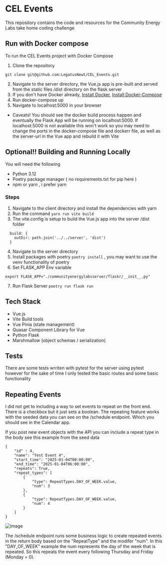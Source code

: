 # CEL Events

This repository contains the code and resources for the Community Energy Labs take home coding challenge

## Run with Docker compose

To run the CEL Events project with Docker Compose
1. Clone the repository 
```
git clone git@github.com:LegatusNewt/CEL_Events.git
```
2. Navigate to the server directory, the Vue.js app is pre-built and served from the static files /dist directory on the flask server
3. If you don't have Docker already, [Install Docker](https://docs.docker.com/get-docker/), [Install Docker-Compose](https://docs.docker.com/compose/install/)
4. Run docker-compose up
5. Navigate to localhost:5000 in your browser

- Caveats!
You should see the docker build process happen and eventually the Flask App will be running on localhost:5000. If localhost:5000 is not available this won't work so you may need to change the ports in the docker-compose file and dockerr file, as well as the server-url in the Vue app and rebuild it with Vite

## Optional!! Building and Running Locally
You will need the following
- Python 3.12
- Poetry package manager ( no requirements.txt for pip here )
- npm or yarn , i prefer yarn

### Steps
1. Navigate to the client directory and install the dependencies with yarn
2. Run the command `yarn run vite build`
3. The vite.config is setup to build the Vue.js app into the server /dist folder
```
  build: {
    outDir: path.join('../../server', 'dist')
  }
```
4. Navigate to the server directory
5. Install packages with poetry `poetry install` , you may want to use the venv functionality of poetry
6. Set FLASK_APP Env variable 
```
export FLASK_APP="./communityenergylabsserver/flaskr/__init__.py"
```
7. Run Flask Server `poetry run flask run`


## Tech Stack
- Vue.js
- Vite Build tools
- Vue Pinia (state management)
- Quasar Component Library for Vue
- Python Flask
- Marshmallow (object schemas / serialization)

## Tests
There are some tests wrriten with pytest for the server using pytest however for the sake of time I only tested the basic routes and some basic functionality

## Repeating Events
I did not get to including a way to set events to repeat on the front end. There is a checkbox but it just sets a boolean. The repeating feature works with the seeded data you can see on the /schedule endpoint. Which you should see in the Calendar app.

If you post new event objects with the API you can include a repeat type in the body see this example from the seed data
```
{   
    "id" : 4,
    "name": "Test Event 4", 
    "start_time": "2025-01-04T00:00:00", 
    "end_time": "2025-01-04T06:00:00", 
    "repeats": True, 
    "repeat_types": [
        { 
            "type": RepeatTypes.DAY_OF_WEEK.value, 
            "num": 3
        }, 
        {
            "type": RepeatTypes.DAY_OF_WEEK.value,
            "num": 4 
        }
    ]
}
```

![image](https://github.com/user-attachments/assets/69606df9-8af0-4053-8108-48fc42dce59d)

The /schedule endpoint runs some business logic to create repeated events in the return body based on the "RepeatType" and the modifer "num". In this "DAY_OF_WEEK" example the num represents the day of the week that is repeated. So this repeats the event every following Thursday and Friday (Monday = 0).

